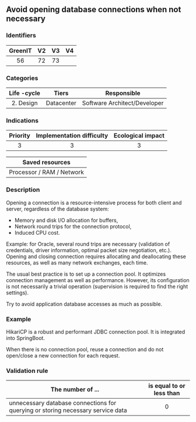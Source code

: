 ## Avoid opening database connections when not necessary

### Identifiers

| GreenIT | V2  | V3  |  V4  |
|:-------:|:---:|:---:|:----:|
|    56   |  72 | 73  |      |

### Categories

| Life -cycle |   Tiers    |         Responsible          |
|:-----------:|:----------:|:----------------------------:|
|  2. Design  | Datacenter | Software Architect/Developer |

### Indications

|      Priority      | Implementation difficulty | Ecological impact |
|:------------------:|:-------------------------:|:-----------------:|
|         3          |             3             |         3         |

|                      Saved resources                      |
|:---------------------------------------------------------:|
|                 Processor / RAM / Network                 |

### Description
Opening a connection is a resource-intensive process for both client and server, regardless of the database system:
* Memory and disk I/O allocation for buffers,
* Network round trips for the connection protocol,
* Induced CPU cost.

Example: for Oracle, several round trips are necessary (validation of credentials, driver information, optimal packet size negotiation, etc.).
Opening and closing connection requires allocating and deallocating these resources, as well as many network exchanges, each time.

The usual best practice is to set up a connection pool.
It optimizes connection management as well as performance. However, its configuration is not necessarily a trivial operation (supervision is required to find the right settings).

Try to avoid application database accesses as much as possible.

### Example

HikariCP is a robust and performant JDBC connection pool. It is integrated into SpringBoot.

When there is no connection pool, reuse a connection and do not open/close a new connection for each request.

### Validation rule

| The number of ...                                                               | is equal to or less than |  
|---------------------------------------------------------------------------------|:------------------------:|
| unnecessary database connections for querying or storing necessary service data |            0             |
